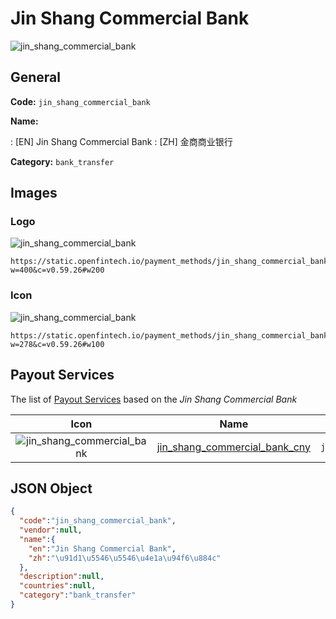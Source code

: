 
# Jin Shang Commercial Bank 
![jin_shang_commercial_bank](https://static.openfintech.io/payment_methods/jin_shang_commercial_bank/logo.svg?w=400&c=v0.59.26#w200)  

## General 
**Code:** `jin_shang_commercial_bank` 
 
**Name:** 
 
:	[EN] Jin Shang Commercial Bank 
:	[ZH] 金商商业银行 
 
**Category:** `bank_transfer` 
 

## Images 

### Logo 
![jin_shang_commercial_bank](https://static.openfintech.io/payment_methods/jin_shang_commercial_bank/logo.svg?w=400&c=v0.59.26#w200)  

```
https://static.openfintech.io/payment_methods/jin_shang_commercial_bank/logo.svg?w=400&c=v0.59.26#w200
```  

### Icon 
![jin_shang_commercial_bank](https://static.openfintech.io/payment_methods/jin_shang_commercial_bank/icon.svg?w=278&c=v0.59.26#w100)  

```
https://static.openfintech.io/payment_methods/jin_shang_commercial_bank/icon.svg?w=278&c=v0.59.26#w100
```  

## Payout Services 
 
The list of [Payout Services](/payout-services/) based on the _Jin Shang Commercial Bank_ 

|Icon|Name|Code| 
|:---:|:---:|:---:| 
|![jin_shang_commercial_bank](https://static.openfintech.io/payout_methods/jin_shang_commercial_bank/icon.png?w=278&c=v0.59.26#w40) |[jin_shang_commercial_bank_cny](/payout-services/jin_shang_commercial_bank_cny/)|`jin_shang_commercial_bank_cny`| 
 

## JSON Object 

```json
{
  "code":"jin_shang_commercial_bank",
  "vendor":null,
  "name":{
    "en":"Jin Shang Commercial Bank",
    "zh":"\u91d1\u5546\u5546\u4e1a\u94f6\u884c"
  },
  "description":null,
  "countries":null,
  "category":"bank_transfer"
}
```  
